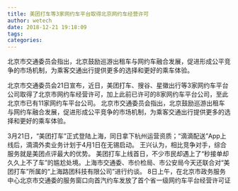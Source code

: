 ```yaml
---
title: 美团打车等3家网约车平台取得北京网约车经营许可
author: wetech
date: 2018-12-21 19:18:09
tags: 
categories: 
---
```

北京市交通委员会指出，北京鼓励巡游出租车与网约车融合发展，促进形成公平竞争的市场机制，为乘客交通出行提供更多的选择和更好的乘车体验。
<!-- more -->
北京市交通委员会21日宣布，近日，美团打车、搜谷、星徽出行等3家网约车平台公司取得了北京市网约车经营许可，加上此前已许可的8家网约车平台公司，至此北京市已有11家网约车平台公司。
北京市交通委员会指出，北京鼓励巡游出租车与网约车融合发展，促进形成公平竞争的市场机制，为乘客交通出行提供更多的选择和更好的乘车体验。
 
 
3月21日，“美团打车”正式登陆上海，同日拿下杭州运营资质；“滴滴配送”App上线后，滴滴外卖业务计划于4月1日在无锡启动。
王兴认为，相比竞争对手，综合服务就是美团点评最大的优势。
美团打车上线首日，不少市民却遇上了“秒接单却久久上不了车”的尴尬处境。上海市交通委、市价检局、市公安局今天还联合对“美团打车”所属的“上海路团科技有限公司”进行约谈。
8日上午，在北京市政务服务中心北京市交通委的服务窗口向首汽约车发放了首个省一级网约车平台经营许可证
